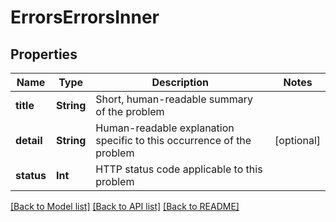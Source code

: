 # ErrorsErrorsInner

## Properties
Name | Type | Description | Notes
------------ | ------------- | ------------- | -------------
**title** | **String** | Short, human-readable summary of the problem | 
**detail** | **String** | Human-readable explanation specific to this occurrence of the problem | [optional] 
**status** | **Int** | HTTP status code applicable to this problem | 

[[Back to Model list]](../README.md#documentation-for-models) [[Back to API list]](../README.md#documentation-for-api-endpoints) [[Back to README]](../README.md)


